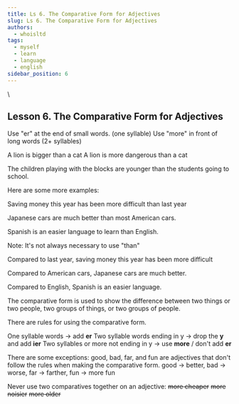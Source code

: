 ```yaml
---
title: Ls 6. The Comparative Form for Adjectives
slug: Ls 6. The Comparative Form for Adjectives
authors:
  - whoisltd
tags:
  - myself
  - learn
  - language
  - english
sidebar_position: 6
---
```


\

## Lesson 6. The Comparative Form for Adjectives

Use "er" at the end of small words. (one syllable)
Use "more" in front of long words (2+ syllables)

A lion is bigger than a cat
A lion is more dangerous than a cat

The children playing with the blocks are younger than the students going to school.

Here are some more examples:

Saving money this year has been more difficult than last year

Japanese cars are much better than most American cars.

Spanish is an easier language to learn than English.

Note: It's not always necessary to use "than"

Compared to last year, saving money this year has been more difficult

Compared to American cars, Japanese cars are much better.

Compared to English, Spanish is an easier language.

The comparative form is used to show the difference between two things or two people, two groups of things, or two groups of people.

There are rules for using the comparative form.

One syllable words -> add **er**
Two syllable words ending in y -> drop the **y** and add **ier**
Two syllables or more not ending in y -> use **more** / don't add **er**

There are some exceptions: good, bad, far, and fun are adjectives that don't follow the rules when making the comparative form.
good -> better, bad -> worse, far -> farther, fun -> more fun

Never use two comparatives together on an adjective:
~~more cheaper~~
~~more noisier~~
~~more older~~
